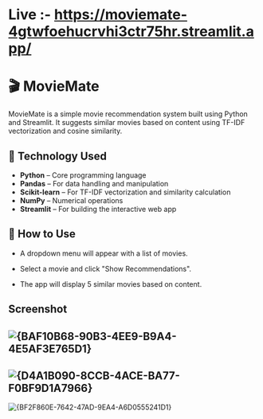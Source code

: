 # Live :- https://moviemate-4gtwfoehucrvhi3ctr75hr.streamlit.app/

# 🎬 MovieMate

MovieMate is a simple movie recommendation system built using Python and Streamlit. It suggests similar movies based on content using TF-IDF vectorization and cosine similarity.

## 🔧 Technology Used

- **Python** – Core programming language
- **Pandas** – For data handling and manipulation
- **Scikit-learn** – For TF-IDF vectorization and similarity calculation
- **NumPy** – Numerical operations
- **Streamlit** – For building the interactive web app

## 🚀 How to Use

- A dropdown menu will appear with a list of movies.

- Select a movie and click "Show Recommendations".

- The app will display 5 similar movies based on content.

## Screenshot
![{BAF10B68-90B3-4EE9-B9A4-4E5AF3E765D1}](https://github.com/user-attachments/assets/e2f73561-86f8-463d-b713-91a38da27d3a)
-----------------------------------------------------------------------------------------------------------------------------
![{D4A1B090-8CCB-4ACE-BA77-F0BF9D1A7966}](https://github.com/user-attachments/assets/876a6b2a-accc-4635-b4d4-e5fe4b747590)
-----------------------------------------------------------------------------------------------------------------------------
![{BF2F860E-7642-47AD-9EA4-A6D0555241D1}](https://github.com/user-attachments/assets/d4da5e5c-036d-41a9-b49a-8fa112ef7ca9)
